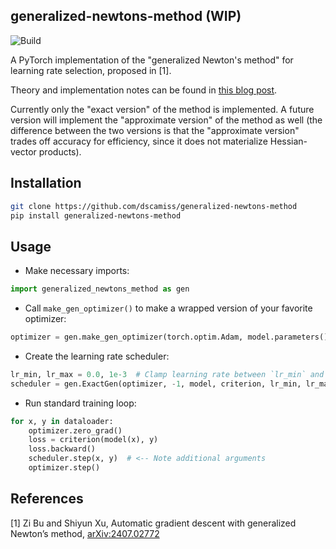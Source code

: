 ## generalized-newtons-method (WIP)

![Build](https://github.com/dscamiss/generalized-newtons-method/actions/workflows/python-package.yml/badge.svg)

A PyTorch implementation of the "generalized Newton's method" for learning rate selection, proposed in [1].

Theory and implementation notes can be found in [this blog post](https://dscamiss.github.io/blog/posts/generalized_newtons_method).

Currently only the "exact version" of the method is implemented. A future version will implement the "approximate 
version" of the method as well (the difference between the two versions is that the "approximate version" trades off 
accuracy for efficiency, since it does not materialize Hessian-vector products).

## Installation

```bash
git clone https://github.com/dscamiss/generalized-newtons-method
pip install generalized-newtons-method
```

## Usage

* Make necessary imports:

```python
import generalized_newtons_method as gen
```

* Call `make_gen_optimizer()` to make a wrapped version of your favorite optimizer:

```python
optimizer = gen.make_gen_optimizer(torch.optim.Adam, model.parameters(), lr=1e-5, ...)
```

* Create the learning rate scheduler:

```python
lr_min, lr_max = 0.0, 1e-3  # Clamp learning rate between `lr_min` and `lr_max`
scheduler = gen.ExactGen(optimizer, -1, model, criterion, lr_min, lr_max)
```

* Run standard training loop:

```python
for x, y in dataloader:
    optimizer.zero_grad()
    loss = criterion(model(x), y)
    loss.backward()
    scheduler.step(x, y)  # <-- Note additional arguments
    optimizer.step()
```

## References

[1] Zi Bu and Shiyun Xu, Automatic gradient descent with generalized Newton’s method, [arXiv:2407.02772](https://arxiv.org/abs/2407.02772)
